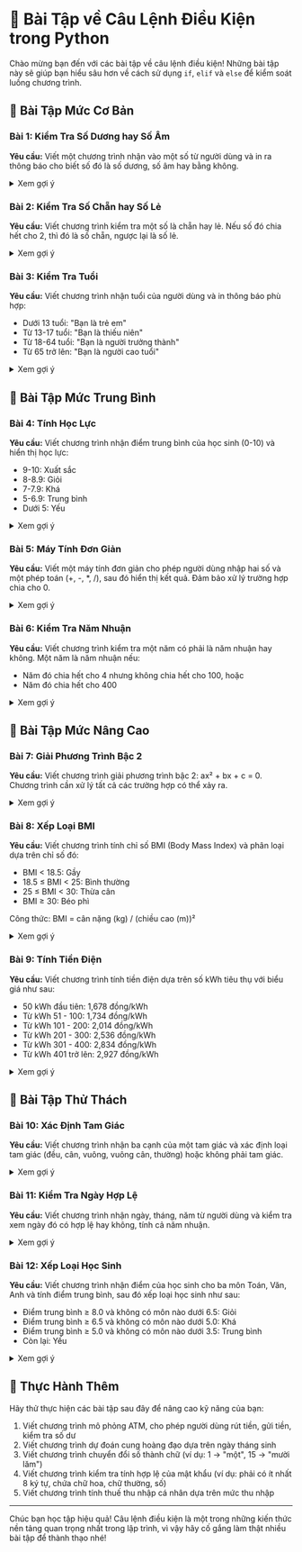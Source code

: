 # 🔀 Bài Tập về Câu Lệnh Điều Kiện trong Python

Chào mừng bạn đến với các bài tập về câu lệnh điều kiện! Những bài tập này sẽ giúp bạn hiểu sâu hơn về cách sử dụng `if`, `elif` và `else` để kiểm soát luồng chương trình.

## 🔰 Bài Tập Mức Cơ Bản

### Bài 1: Kiểm Tra Số Dương hay Số Âm
**Yêu cầu:** Viết một chương trình nhận vào một số từ người dùng và in ra thông báo cho biết số đó là số dương, số âm hay bằng không.

<details>
<summary>Xem gợi ý</summary>

```python
# Nhập số từ người dùng
number = float(input("Nhập một số: "))

# Kiểm tra và hiển thị kết quả
if number > 0:
    print(f"{number} là số dương")
elif number < 0:
    print(f"{number} là số âm")
else:
    print(f"{number} bằng không")
```
</details>

### Bài 2: Kiểm Tra Số Chẵn hay Số Lẻ
**Yêu cầu:** Viết chương trình kiểm tra một số là chẵn hay lẻ. Nếu số đó chia hết cho 2, thì đó là số chẵn, ngược lại là số lẻ.

<details>
<summary>Xem gợi ý</summary>

```python
# Nhập số từ người dùng
number = int(input("Nhập một số nguyên: "))

# Kiểm tra số chẵn hay lẻ
if number % 2 == 0:
    print(f"{number} là số chẵn")
else:
    print(f"{number} là số lẻ")
```
</details>

### Bài 3: Kiểm Tra Tuổi
**Yêu cầu:** Viết chương trình nhận tuổi của người dùng và in thông báo phù hợp:
- Dưới 13 tuổi: "Bạn là trẻ em"
- Từ 13-17 tuổi: "Bạn là thiếu niên"
- Từ 18-64 tuổi: "Bạn là người trưởng thành" 
- Từ 65 trở lên: "Bạn là người cao tuổi"

<details>
<summary>Xem gợi ý</summary>

```python
# Nhận tuổi từ người dùng
age = int(input("Nhập tuổi của bạn: "))

# Kiểm tra và hiển thị thông báo phù hợp
if age < 0:
    print("Tuổi không hợp lệ!")
elif age < 13:
    print("Bạn là trẻ em")
elif age < 18:
    print("Bạn là thiếu niên")
elif age < 65:
    print("Bạn là người trưởng thành")
else:
    print("Bạn là người cao tuổi")
```
</details>

## 🔄 Bài Tập Mức Trung Bình

### Bài 4: Tính Học Lực
**Yêu cầu:** Viết chương trình nhận điểm trung bình của học sinh (0-10) và hiển thị học lực:
- 9-10: Xuất sắc
- 8-8.9: Giỏi
- 7-7.9: Khá
- 5-6.9: Trung bình
- Dưới 5: Yếu

<details>
<summary>Xem gợi ý</summary>

```python
# Nhận điểm trung bình từ người dùng
average_score = float(input("Nhập điểm trung bình của học sinh (0-10): "))

# Kiểm tra tính hợp lệ của điểm
if average_score < 0 or average_score > 10:
    print("Điểm không hợp lệ! Điểm phải nằm trong khoảng 0-10.")
else:
    # Xác định học lực
    if average_score >= 9:
        print("Học lực: Xuất sắc")
    elif average_score >= 8:
        print("Học lực: Giỏi")
    elif average_score >= 7:
        print("Học lực: Khá")
    elif average_score >= 5:
        print("Học lực: Trung bình")
    else:
        print("Học lực: Yếu")
```
</details>

### Bài 5: Máy Tính Đơn Giản
**Yêu cầu:** Viết một máy tính đơn giản cho phép người dùng nhập hai số và một phép toán (+, -, *, /), sau đó hiển thị kết quả. Đảm bảo xử lý trường hợp chia cho 0.

<details>
<summary>Xem gợi ý</summary>

```python
# Nhận đầu vào từ người dùng
num1 = float(input("Nhập số thứ nhất: "))
num2 = float(input("Nhập số thứ hai: "))
operation = input("Nhập phép toán (+, -, *, /): ")

# Thực hiện phép tính dựa trên phép toán được chọn
if operation == "+":
    result = num1 + num2
    print(f"{num1} + {num2} = {result}")
elif operation == "-":
    result = num1 - num2
    print(f"{num1} - {num2} = {result}")
elif operation == "*":
    result = num1 * num2
    print(f"{num1} * {num2} = {result}")
elif operation == "/":
    # Kiểm tra chia cho 0
    if num2 == 0:
        print("Lỗi: Không thể chia cho 0!")
    else:
        result = num1 / num2
        print(f"{num1} / {num2} = {result}")
else:
    print("Phép toán không hợp lệ! Vui lòng chỉ sử dụng +, -, *, /")
```
</details>

### Bài 6: Kiểm Tra Năm Nhuận
**Yêu cầu:** Viết chương trình kiểm tra một năm có phải là năm nhuận hay không. Một năm là năm nhuận nếu:
- Năm đó chia hết cho 4 nhưng không chia hết cho 100, hoặc
- Năm đó chia hết cho 400

<details>
<summary>Xem gợi ý</summary>

```python
# Nhận năm từ người dùng
year = int(input("Nhập năm cần kiểm tra: "))

# Kiểm tra năm nhuận
if (year % 4 == 0 and year % 100 != 0) or (year % 400 == 0):
    print(f"{year} là năm nhuận")
else:
    print(f"{year} không phải là năm nhuận")
```
</details>

## 🚀 Bài Tập Mức Nâng Cao

### Bài 7: Giải Phương Trình Bậc 2
**Yêu cầu:** Viết chương trình giải phương trình bậc 2: ax² + bx + c = 0. Chương trình cần xử lý tất cả các trường hợp có thể xảy ra.

<details>
<summary>Xem gợi ý</summary>

```python
import math

# Nhập các hệ số
a = float(input("Nhập hệ số a: "))
b = float(input("Nhập hệ số b: "))
c = float(input("Nhập hệ số c: "))

# Kiểm tra loại phương trình
if a == 0:
    # Phương trình bậc 1: bx + c = 0
    if b == 0:
        if c == 0:
            print("Phương trình có vô số nghiệm")
        else:
            print("Phương trình vô nghiệm")
    else:
        x = -c / b
        print(f"Phương trình có một nghiệm: x = {x}")
else:
    # Phương trình bậc 2: ax² + bx + c = 0
    # Tính delta
    delta = b**2 - 4*a*c
    
    # Kiểm tra delta để xác định số nghiệm
    if delta < 0:
        print("Phương trình không có nghiệm thực")
    elif delta == 0:
        x = -b / (2*a)
        print(f"Phương trình có nghiệm kép: x = {x}")
    else:
        x1 = (-b + math.sqrt(delta)) / (2*a)
        x2 = (-b - math.sqrt(delta)) / (2*a)
        print(f"Phương trình có hai nghiệm phân biệt:")
        print(f"x1 = {x1}")
        print(f"x2 = {x2}")
```
</details>

### Bài 8: Xếp Loại BMI
**Yêu cầu:** Viết chương trình tính chỉ số BMI (Body Mass Index) và phân loại dựa trên chỉ số đó:
- BMI < 18.5: Gầy
- 18.5 ≤ BMI < 25: Bình thường
- 25 ≤ BMI < 30: Thừa cân
- BMI ≥ 30: Béo phì

Công thức: BMI = cân nặng (kg) / (chiều cao (m))²

<details>
<summary>Xem gợi ý</summary>

```python
# Nhập cân nặng và chiều cao
weight = float(input("Nhập cân nặng của bạn (kg): "))
height = float(input("Nhập chiều cao của bạn (m): "))

# Kiểm tra đầu vào hợp lệ
if weight <= 0 or height <= 0:
    print("Cân nặng và chiều cao phải là số dương!")
else:
    # Tính BMI
    bmi = weight / (height ** 2)
    print(f"Chỉ số BMI của bạn là: {bmi:.2f}")
    
    # Phân loại BMI
    if bmi < 18.5:
        print("Phân loại: Gầy")
        print("Lời khuyên: Bạn nên tăng cân một cách lành mạnh")
    elif bmi < 25:
        print("Phân loại: Bình thường")
        print("Lời khuyên: Tiếp tục duy trì lối sống lành mạnh")
    elif bmi < 30:
        print("Phân loại: Thừa cân")
        print("Lời khuyên: Bạn nên tập thể dục thường xuyên và điều chỉnh chế độ ăn")
    else:
        print("Phân loại: Béo phì")
        print("Lời khuyên: Bạn nên tham khảo ý kiến bác sĩ để có phương pháp giảm cân phù hợp")
```
</details>

### Bài 9: Tính Tiền Điện
**Yêu cầu:** Viết chương trình tính tiền điện dựa trên số kWh tiêu thụ với biểu giá như sau:
- 50 kWh đầu tiên: 1,678 đồng/kWh
- Từ kWh 51 - 100: 1,734 đồng/kWh
- Từ kWh 101 - 200: 2,014 đồng/kWh
- Từ kWh 201 - 300: 2,536 đồng/kWh
- Từ kWh 301 - 400: 2,834 đồng/kWh
- Từ kWh 401 trở lên: 2,927 đồng/kWh

<details>
<summary>Xem gợi ý</summary>

```python
# Khai báo biểu giá
TIER_1_RATE = 1678  # 0-50 kWh
TIER_2_RATE = 1734  # 51-100 kWh
TIER_3_RATE = 2014  # 101-200 kWh
TIER_4_RATE = 2536  # 201-300 kWh
TIER_5_RATE = 2834  # 301-400 kWh
TIER_6_RATE = 2927  # 401+ kWh

# Nhập số kWh tiêu thụ
consumption = float(input("Nhập số kWh điện đã tiêu thụ: "))

# Kiểm tra tính hợp lệ của đầu vào
if consumption < 0:
    print("Số kWh không hợp lệ! Vui lòng nhập số không âm.")
else:
    # Tính tiền điện
    bill = 0
    
    if consumption > 400:
        bill += (consumption - 400) * TIER_6_RATE
        consumption = 400
        
    if consumption > 300:
        bill += (consumption - 300) * TIER_5_RATE
        consumption = 300
        
    if consumption > 200:
        bill += (consumption - 200) * TIER_4_RATE
        consumption = 200
        
    if consumption > 100:
        bill += (consumption - 100) * TIER_3_RATE
        consumption = 100
        
    if consumption > 50:
        bill += (consumption - 50) * TIER_2_RATE
        consumption = 50
        
    if consumption > 0:
        bill += consumption * TIER_1_RATE
    
    # Hiển thị kết quả
    print(f"Tiền điện của bạn là: {bill:,.0f} đồng")
```
</details>

## 💪 Bài Tập Thử Thách

### Bài 10: Xác Định Tam Giác
**Yêu cầu:** Viết chương trình nhận ba cạnh của một tam giác và xác định loại tam giác (đều, cân, vuông, vuông cân, thường) hoặc không phải tam giác.

<details>
<summary>Xem gợi ý</summary>

```python
# Nhập độ dài ba cạnh
a = float(input("Nhập độ dài cạnh thứ nhất: "))
b = float(input("Nhập độ dài cạnh thứ hai: "))
c = float(input("Nhập độ dài cạnh thứ ba: "))

# Kiểm tra điều kiện tạo thành tam giác
if a <= 0 or b <= 0 or c <= 0:
    print("Các cạnh phải là số dương!")
elif a + b <= c or a + c <= b or b + c <= a:
    print("Ba cạnh này không tạo thành tam giác!")
else:
    # Xác định loại tam giác
    is_equilateral = (a == b == c)
    is_isosceles = (a == b) or (b == c) or (a == c)
    
    # Kiểm tra tam giác vuông (định lý Pytago)
    sides = [a, b, c]
    sides.sort()  # Sắp xếp các cạnh
    is_right = abs(sides[0]**2 + sides[1]**2 - sides[2]**2) < 0.000001  # So sánh với sai số nhỏ
    
    if is_equilateral:
        print("Đây là tam giác đều")
    elif is_right and is_isosceles:
        print("Đây là tam giác vuông cân")
    elif is_right:
        print("Đây là tam giác vuông")
    elif is_isosceles:
        print("Đây là tam giác cân")
    else:
        print("Đây là tam giác thường")
```
</details>

### Bài 11: Kiểm Tra Ngày Hợp Lệ
**Yêu cầu:** Viết chương trình nhận ngày, tháng, năm từ người dùng và kiểm tra xem ngày đó có hợp lệ hay không, tính cả năm nhuận.

<details>
<summary>Xem gợi ý</summary>

```python
# Nhập ngày, tháng, năm
day = int(input("Nhập ngày: "))
month = int(input("Nhập tháng: "))
year = int(input("Nhập năm: "))

# Kiểm tra năm nhuận
def is_leap_year(year):
    return (year % 4 == 0 and year % 100 != 0) or (year % 400 == 0)

# Kiểm tra ngày tháng hợp lệ
is_valid = True
reason = ""

# Kiểm tra năm
if year < 1:
    is_valid = False
    reason = "Năm không hợp lệ"
# Kiểm tra tháng
elif month < 1 or month > 12:
    is_valid = False
    reason = "Tháng không hợp lệ"
# Kiểm tra ngày dựa trên tháng và năm
else:
    # Tạo danh sách số ngày trong mỗi tháng
    days_in_month = [0, 31, 28, 31, 30, 31, 30, 31, 31, 30, 31, 30, 31]
    
    # Điều chỉnh tháng 2 nếu là năm nhuận
    if is_leap_year(year):
        days_in_month[2] = 29
    
    # Kiểm tra ngày
    if day < 1 or day > days_in_month[month]:
        is_valid = False
        reason = f"Ngày không hợp lệ cho tháng {month}"

# Hiển thị kết quả
if is_valid:
    print(f"Ngày {day}/{month}/{year} là ngày hợp lệ")
else:
    print(f"Ngày {day}/{month}/{year} không hợp lệ. Lý do: {reason}")
```
</details>

### Bài 12: Xếp Loại Học Sinh
**Yêu cầu:** Viết chương trình nhận điểm của học sinh cho ba môn Toán, Văn, Anh và tính điểm trung bình, sau đó xếp loại học sinh như sau:
- Điểm trung bình ≥ 8.0 và không có môn nào dưới 6.5: Giỏi
- Điểm trung bình ≥ 6.5 và không có môn nào dưới 5.0: Khá
- Điểm trung bình ≥ 5.0 và không có môn nào dưới 3.5: Trung bình
- Còn lại: Yếu

<details>
<summary>Xem gợi ý</summary>

```python
# Nhập điểm ba môn
math_score = float(input("Nhập điểm Toán: "))
literature_score = float(input("Nhập điểm Văn: "))
english_score = float(input("Nhập điểm Anh: "))

# Kiểm tra tính hợp lệ của điểm số
if (math_score < 0 or math_score > 10 or 
    literature_score < 0 or literature_score > 10 or 
    english_score < 0 or english_score > 10):
    print("Điểm không hợp lệ! Mỗi môn phải có điểm từ 0-10.")
else:
    # Tính điểm trung bình
    average = (math_score + literature_score + english_score) / 3
    print(f"Điểm trung bình: {average:.2f}")
    
    # Xếp loại học sinh
    if average >= 8.0 and min(math_score, literature_score, english_score) >= 6.5:
        print("Xếp loại: Giỏi")
    elif average >= 6.5 and min(math_score, literature_score, english_score) >= 5.0:
        print("Xếp loại: Khá")
    elif average >= 5.0 and min(math_score, literature_score, english_score) >= 3.5:
        print("Xếp loại: Trung bình")
    else:
        print("Xếp loại: Yếu")
```
</details>

## 🎯 Thực Hành Thêm

Hãy thử thực hiện các bài tập sau đây để nâng cao kỹ năng của bạn:

1. Viết chương trình mô phỏng ATM, cho phép người dùng rút tiền, gửi tiền, kiểm tra số dư
2. Viết chương trình dự đoán cung hoàng đạo dựa trên ngày tháng sinh
3. Viết chương trình chuyển đổi số thành chữ (ví dụ: 1 -> "một", 15 -> "mười lăm")
4. Viết chương trình kiểm tra tính hợp lệ của mật khẩu (ví dụ: phải có ít nhất 8 ký tự, chứa chữ hoa, chữ thường, số)
5. Viết chương trình tính thuế thu nhập cá nhân dựa trên mức thu nhập

---

Chúc bạn học tập hiệu quả! Câu lệnh điều kiện là một trong những kiến thức nền tảng quan trọng nhất trong lập trình, vì vậy hãy cố gắng làm thật nhiều bài tập để thành thạo nhé!
